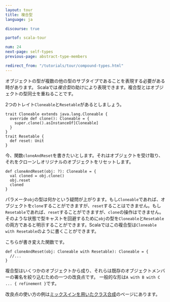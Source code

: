 ```yaml
---
layout: tour
title: 複合型
language: ja

discourse: true

partof: scala-tour

num: 24
next-page: self-types
previous-page: abstract-type-members

redirect_from: "/tutorials/tour/compound-types.html"
---
```

オブジェクトの型が複数の他の型のサブタイプであることを表現する必要がある時があります。
Scalaでは*複合型*の助けにより表現できます。複合型とはオブジェクトの型同士を重ねることです。

2つのトレイト`Cloneable`と`Resetable`があるとしましょう。

```tut
trait Cloneable extends java.lang.Cloneable {
  override def clone(): Cloneable = {
    super.clone().asInstanceOf[Cloneable]
  }
}
trait Resetable {
  def reset: Unit
}
```

今、関数`cloneAndReset`を書きたいとします。それはオブジェクトを受け取り、それをクローンしオリジナルのオブジェクトをリセットします。

```
def cloneAndReset(obj: ?): Cloneable = {
  val cloned = obj.clone()
  obj.reset
  cloned
}
```

パラメータ`obj`の型は何かという疑問が上がります。もし`Cloneable`であれば、オブジェクトを`clone`することができますが、`reset`することはできません。もし`Resetable`であれば、`reset`することができますが、`clone`の操作はできません。そのような状態で型キャストを回避するために`obj`の型を`Cloneable`と`Resetable`の両方であると明示することができます。Scalaではこの複合型は`Cloneable with Resetable`のように書くことができます。

こちらが書き変えた関数です。

```
def cloneAndReset(obj: Cloneable with Resetable): Cloneable = {
  //...
}
```
複合型はいくつかのオブジェクトから成り、それらは既存のオブジェクトメンバーの署名を絞り込むための一つの改良点です。
一般的な形は`A with B with C ... { refinement }`です。

改良点の使い方の例は[ミックスインを用いたクラス合成](mixin-class-composition.html)のページにあります。
